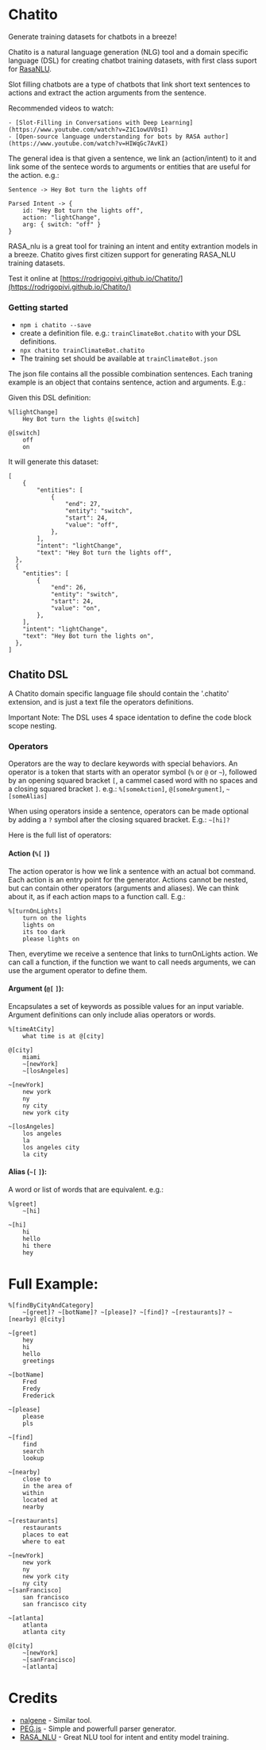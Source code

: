 # Chatito

Generate training datasets for chatbots in a breeze!

Chatito is a natural language generation (NLG) tool and a domain specific language (DSL) for creating chatbot training datasets, with first class suport for [RasaNLU](https://github.com/RasaHQ/rasa_nlu).

Slot filling chatbots are a type of chatbots that link short text sentences to actions and extract the action arguments from the sentence.

Recommended videos to watch:

    - [Slot-Filling in Conversations with Deep Learning](https://www.youtube.com/watch?v=Z1C1owUV0sI)
    - [Open-source language understanding for bots by RASA author](https://www.youtube.com/watch?v=HIWqGc7AvKI)

The general idea is that given a sentence, we link an (action/intent) to it and
link some of the sentece words to arguments or entities that are useful for the action. e.g.:

```
Sentence -> Hey Bot turn the lights off

Parsed Intent -> {
    id: "Hey Bot turn the lights off",
    action: "lightChange",
    arg: { switch: "off" }
}
```

RASA_nlu is a great tool for training an intent and entity extrantion models in a breeze. Chatito gives first citizen support for generating RASA_NLU training datasets.

Test it online at [https://rodrigopivi.github.io/Chatito/](https://rodrigopivi.github.io/Chatito/)

### Getting started

- `npm i chatito --save`
- create a definition file. e.g.: `trainClimateBot.chatito` with your DSL definitions.
- `npx chatito trainClimateBot.chatito`
- The training set should be available at `trainClimateBot.json`

The json file contains all the possible combination sentences. Each traning example is an object that contains sentence, action and arguments. E.g.:

Given this DSL definition:
```
%[lightChange]
    Hey Bot turn the lights @[switch]

@[switch]
    off
    on
```

It will generate this dataset:
```
[
    {
        "entities": [
            {
                "end": 27,
                "entity": "switch",
                "start": 24,
                "value": "off",
            },
        ],
        "intent": "lightChange",
        "text": "Hey Bot turn the lights off",
  },
  {
    "entities": [
        {
            "end": 26,
            "entity": "switch",
            "start": 24,
            "value": "on",
        },
    ],
    "intent": "lightChange",
    "text": "Hey Bot turn the lights on",
  },
]
```

## Chatito DSL

A Chatito domain specific language file should contain the '.chatito' extension, and is just a text file the operators definitions.

Important Note: The DSL uses 4 space identation to define the code block scope nesting.

### Operators

Operators are the way to declare keywords with special behaviors. An operator is a token that starts with an operator symbol (`%` or `@` or `~`), followed by an opening squared bracket `[`, a cammel cased word with no spaces and a closing
squared bracket `]`. e.g.: `%[someAction]`, `@[someArgument]`, `~[someAlias]`

When using operators inside a sentence, operators can be made optional by adding
a `?` symbol after the closing squared bracket. E.g.: `~[hi]?`

Here is the full list of operators:

#### Action (`%[` `]`)

The action operator is how we link a sentence with an actual bot command.
Each action is an entry point for the generator. Actions cannot be nested, but can contain other operators (arguments and aliases).
We can think about it, as if each action maps to a function call. E.g.:

```
%[turnOnLights]
    turn on the lights
    lights on
    its too dark
    please lights on
```

Then, everytime we receive a sentence that links to turnOnLights action. We can call a function, if the function we want to call needs arguments, we can use the argument operator to define them.

#### Argument (`@[` `]`):

Encapsulates a set of keywords as possible values for an input variable.
Argument definitions can only include alias operators or words.

```
%[timeAtCity]
    what time is at @[city]

@[city]
    miami
    ~[newYork]
    ~[losAngeles]

~[newYork]
    new york
    ny
    ny city
    new york city

~[losAngeles]
    los angeles
    la
    los angeles city
    la city
```
        

#### Alias (`~[` `]`):

A word or list of words that are equivalent. e.g.:

```
%[greet]
    ~[hi]

~[hi]
    hi
    hello
    hi there
    hey
```


# Full Example:

```
%[findByCityAndCategory]
    ~[greet]? ~[botName]? ~[please]? ~[find]? ~[restaurants]? ~[nearby] @[city]

~[greet]
    hey
    hi
    hello
    greetings

~[botName]
    Fred
    Fredy
    Frederick

~[please]
    please
    pls

~[find]
    find
    search
    lookup

~[nearby]
    close to
    in the area of
    within
    located at
    nearby

~[restaurants]
    restaurants
    places to eat
    where to eat

~[newYork]
    new york
    ny
    new york city
    ny city
~[sanFrancisco]
    san francisco
    san francisco city

~[atlanta]
    atlanta
    atlanta city

@[city]
    ~[newYork]
    ~[sanFrancisco]
    ~[atlanta]

```

# Credits

- [nalgene](https://github.com/spro/nalgene) - Similar tool.
- [PEG.js](https://pegjs.org) - Simple and powerfull parser generator.
- [RASA_NLU](https://github.com/RasaHQ/rasa_nlu) - Great NLU tool for intent and entity model training.
